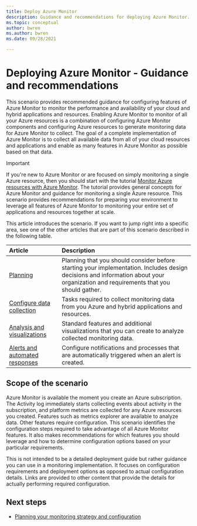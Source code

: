 ```yaml
---
title: Deploy Azure Monitor
description: Guidance and recommendations for deploying Azure Monitor.
ms.topic: conceptual
author: bwren
ms.author: bwren
ms.date: 09/28/2021

---
```


# Deploying Azure Monitor - Guidance and recommendations
This scenario provides recommended guidance for configuring features of Azure Monitor to monitor the performance and availability of your cloud and hybrid applications and resources. Enabling Azure Monitor to monitor of all your Azure resources is a combination of configuring Azure Monitor components and configuring Azure resources to generate monitoring data for Azure Monitor to collect. The goal of a complete implementation of Azure Monitor is to collect all available data from all of your cloud resources and applications and enable as many features in Azure Monitor as possible based on that data.

> [!IMPORTANT]
> If you're new to Azure Monitor or are focused on simply monitoring a single Azure resource, then you should start with the tutorial [Monitor Azure resources with Azure Monitor](/essentials/monitor-azure-resource.md). The tutorial provides general concepts for Azure Monitor and guidance for monitoring a single Azure resource. This scenario provides recommendations for preparing your environment to leverage all features of Azure Monitor to monitoring your entire set of applications and resources together at scale.

This article introduces the scenario. If you want to jump right into a specific area, see one of the other articles that are part of this scenario described in the following table.

| Article | Description |
|:---|:---|
| [Planning](deploy-plan.md)  | Planning that you should consider before starting your implementation. Includes design decisions and information about your organization and requirements that you should gather. |
| [Configure data collection](deploy-data-collection.md) | Tasks required to collect monitoring data from you Azure and hybrid applications and resources. |
| [Analysis and visualizations](visualizations.md) | Standard features and additional visualizations that you can create to analyze collected monitoring data. |
| [Alerts and automated responses](deploy-alerts.md) | Configure notifications and processes that are automatically triggered when an alert is created. |

## Scope of the scenario
Azure Monitor is available the moment you create an Azure subscription. The Activity log immediately starts collecting events about activity in the subscription, and platform metrics are collected for any Azure resources you created. Features such as metrics explorer are available to analyze data. Other features require configuration. This scenario identifies the configuration steps required to take advantage of all Azure Monitor features. It also makes recommendations for which features you should leverage and how to determine configuration options based on your particular requirements.

This is not intended to be a detailed deployment guide but rather guidance you can use in a monitoring implementation. It focuses on configuration requirements and deployment options as opposed to actual configuration details. Links are provided to other content that provide the details for actually performing required configuration.


## Next steps

- [Planning your monitoring strategy and configuration](deploy-plan.md)